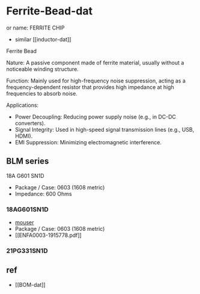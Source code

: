
# Ferrite-Bead-dat

or name: FERRITE CHIP

- similar [[inductor-dat]]

Ferrite Bead

Nature: A passive component made of ferrite material, usually without a noticeable winding structure.

Function: Mainly used for high-frequency noise suppression, acting as a frequency-dependent resistor that provides high impedance at high frequencies to absorb noise.

Applications:

- Power Decoupling: Reducing power supply noise (e.g., in DC-DC converters).
- Signal Integrity: Used in high-speed signal transmission lines (e.g., USB, HDMI).
- EMI Suppression: Minimizing electromagnetic interference.


## BLM series 

18A G601 SN1D

- Package / Case:	0603 (1608 metric)
- Impedance: 600 Ohms


### 18AG601SN1D

- [mouser](https://www.mouser.com/ProductDetail/Murata-Electronics/BLM18AG601SN1D?qs=eh6oC%2F9l24oGGaJFkAJJAA%3D%3D&srsltid=AfmBOoqxSaFzI8wcJiiBgYZ731pKbEmRTFUlZi84F9xTmWcGfgSMiNn0)
- Package / Case:	0603 (1608 metric)
- [[ENFA0003-1915778.pdf]]

### 21PG331SN1D 

## ref 

- [[BOM-dat]]